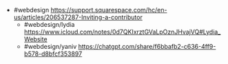 - #webdesign https://support.squarespace.com/hc/en-us/articles/206537287-Inviting-a-contributor
	- #webdesign/lydia https://www.icloud.com/notes/0d7QKIxrztGVaLpOznJHvajVQ#Lydia_Website
	- #webdesign/yaniv https://chatgpt.com/share/f6bbafb2-c636-4ff9-b578-d8bfcf353897